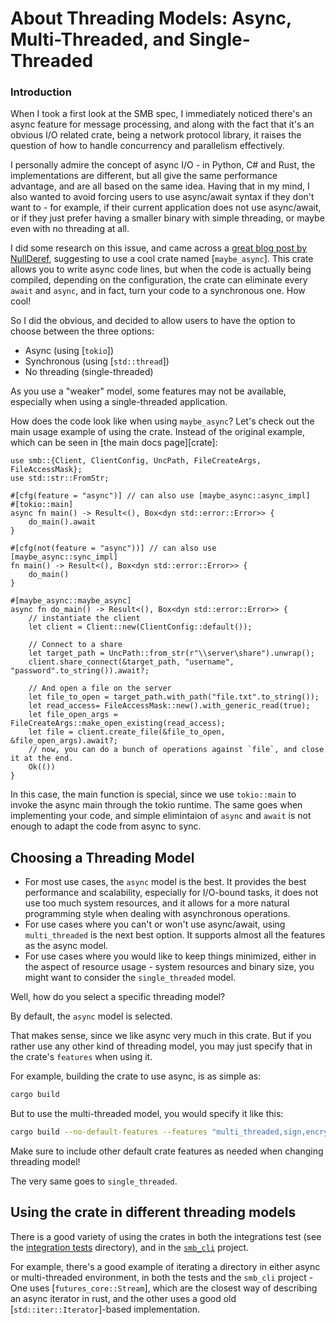 # About Threading Models: Async, Multi-Threaded, and Single-Threaded
### Introduction
When I took a first look at the SMB spec, I immediately noticed there's an async feature for message processing, and along with the fact that it's an obvious I/O related crate, being a network protocol library, it raises the question of how to handle concurrency and parallelism effectively.

I personally admire the concept of async I/O - in Python, C# and Rust, the implementations are different, but all give the same performance advantage, and are all based on the same idea. Having that in my mind, I also wanted to avoid forcing users to use async/await syntax if they don't want to - for example, if their current application does not use async/await, or if they just prefer having a smaller binary with simple threading, or maybe even with no threading at all.

I did some research on this issue, and came across a [great blog post by NullDeref](<https://nullderef.com/blog/rust-async-sync/>), suggesting to use a cool crate named [`maybe_async`]. This crate allows you to write async code lines, but when the code is actually being compiled, depending on the configuration, the crate can eliminate every `await` and `async`, and in fact, turn your code to a synchronous one. How cool!

So I did the obvious, and decided to allow users to have the option to choose between the three options:
* Async (using [`tokio`])
* Synchronous (using [`std::thread`])
* No threading (single-threaded)

As you use a "weaker" model, some features may not be available, especially when using a single-threaded application.

How does the code look like when using `maybe_async`? Let's check out the main usage example of using the crate. Instead of the original example, which can be seen in [the main docs page][crate]:
```rust,no_run
use smb::{Client, ClientConfig, UncPath, FileCreateArgs, FileAccessMask};
use std::str::FromStr;

#[cfg(feature = "async")] // can also use [maybe_async::async_impl]
#[tokio::main]
async fn main() -> Result<(), Box<dyn std::error::Error>> {
    do_main().await
}

#[cfg(not(feature = "async"))] // can also use [maybe_async::sync_impl]
fn main() -> Result<(), Box<dyn std::error::Error>> {
    do_main()
}

#[maybe_async::maybe_async]
async fn do_main() -> Result<(), Box<dyn std::error::Error>> {
    // instantiate the client
    let client = Client::new(ClientConfig::default());
    
    // Connect to a share
    let target_path = UncPath::from_str(r"\\server\share").unwrap();
    client.share_connect(&target_path, "username", "password".to_string()).await?;
    
    // And open a file on the server
    let file_to_open = target_path.with_path("file.txt".to_string());
    let read_access= FileAccessMask::new().with_generic_read(true);
    let file_open_args = FileCreateArgs::make_open_existing(read_access);
    let file = client.create_file(&file_to_open, &file_open_args).await?;
    // now, you can do a bunch of operations against `file`, and close it at the end.
    Ok(())
}
```
In this case, the main function is special, since we use `tokio::main` to invoke the async main through the tokio runtime. The same goes when implementing your code, and simple elimintaion of `async` and `await` is not enough to adapt the code from async to sync.

## Choosing a Threading Model
- For most use cases, the `async` model is the best. It provides the best performance and scalability, especially for I/O-bound tasks, it does not use too much system resources, and it allows for a more natural programming style when dealing with asynchronous operations.
- For use cases where you can't or won't use async/await, using `multi_threaded` is the next best option. It supports almost all the features as the async model.
- For use cases where you would like to keep things minimized, either in the aspect of resource usage - system resources and binary size, you might want to consider the `single_threaded` model.

Well, how do you select a specific threading model?
<div class="warning">
    By default, the <code>async</code> model is selected.
</div>

That makes sense, since we like async very much in this crate. But if you rather use any other kind of threading model, you may just specify that in the crate's `features` when using it. 

For example, building the crate to use async, is as simple as:
```sh
cargo build
```

But to use the multi-threaded model, you would specify it like this:
```sh
cargo build --no-default-features --features "multi_threaded,sign,encrypt"
```

<div class="warning">
    Make sure to include other default crate features as needed when changing threading model!
</div>

The very same goes to `single_threaded`.

## Using the crate in different threading models
There is a good variety of using the crates in both the integrations test (see the [integration tests](https://github.com/avivnaaman/smb-rs/tree/main/smb/tests) directory), and in the [`smb_cli`](https://github.com/avivnaaman/smb-rs/tree/main/smb_cli) project. 

For example, there's a good example of iterating a directory in either async or multi-threaded environment, in both the tests and the `smb_cli` project - One uses [`futures_core::Stream`], which are the closest way of describing an async iterator in rust, and the other uses a good old [`std::iter::Iterator`]-based implementation.